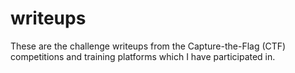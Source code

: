 # writeups
These are the challenge writeups from the Capture-the-Flag (CTF) competitions and training platforms which I have participated in.
